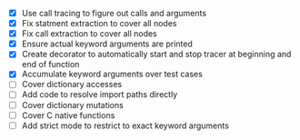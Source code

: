 - [x] Use call tracing to figure out calls and arguments
- [x] Fix statment extraction to cover all nodes
- [x] Fix call extraction to cover all nodes
- [x] Ensure actual keyword arguments are printed
- [x] Create decorator to automatically start and stop tracer at 
beginning and end of function
- [x] Accumulate keyword arguments over test cases
- [ ] Cover dictionary accesses
- [ ] Add code to resolve import paths directly
- [ ] Cover dictionary mutations
- [ ] Cover C native functions
- [ ] Add strict mode to restrict to exact keyword arguments